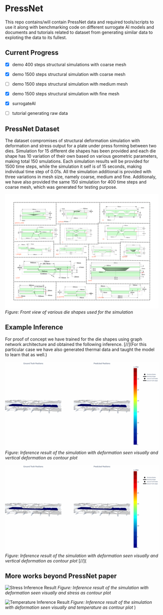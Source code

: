 # PressNet

This repo contains/will contain PressNet data and required tools/scripts to use it along with benchmarking code on different surrogate AI models and documents and tutorials related to dataset from generating similar data to exploting the data to its fullest.

## Current Progress
- [x] demo 400 steps structural simulations with coarse mesh
- [x] demo 1500 steps structural simulation with coarse mesh
- [ ] demo 1500 steps structural simulation with medium mesh
- [x] demo 1500 steps structural simulation with fine mesh
- [x] surrogateAI
- [ ] tutorial generating raw data


## PressNet Dataset
The dataset compromises of structural deformation simulation with deformation and stress output for a plate under press forming between two dies. Simulation for 15 different die shapes has been provided and each die shape has 10 variation of their own based on various geometric parameters, making total 150 smulations. Each simulation results will be provided for 1500 time steps, while the simulation it self is of 15 seconds, making individual time step of 0.01s. All the simulation additional is provided with three variations in mesh size, namely coarse, medium and fine. Additionaly, we have also provided the same 150 simulation for 400 time steps and coarse mesh, which was generated for testing purpose.

![Die Shapes Front View](docs/images/PressNet_die_shapes.png)
*Figure: Front view of various die shapes used for the simulation*

## Example Inference 
For proof of concept we have trained for the die shapes using graph network architecture and obtained the following inference. [//](For this particular case we have also generated thermal data and taught the model to learn that as well.)

![Deformation Inference Result](docs/images/rollout_0_r25_ml16_del400_fps15.gif)
*Figure: Inference result of the simulation with deformation seen visually and vertical deformation as contour plot*


![Deformation Inference Result](docs/images/rollout_0_r25_ml16_del400_fps15.gif)
*Figure: Inference result of the simulation with deformation seen visually and vertical deformation as contour plot*
[//](
## More works beyond PressNet paper 
![Stress Inference Result](docs/images/10x1_1500steps.gif)
*Figure: Inference result of the simulation with deformation seen visually and stress as contour plot*

![Temperature Inference Result](docs/images/10x2_thermal_with_deformation.gif)
*Figure: Inference result of the simulation with deformation seen visually and temperature as contour plot*
)
